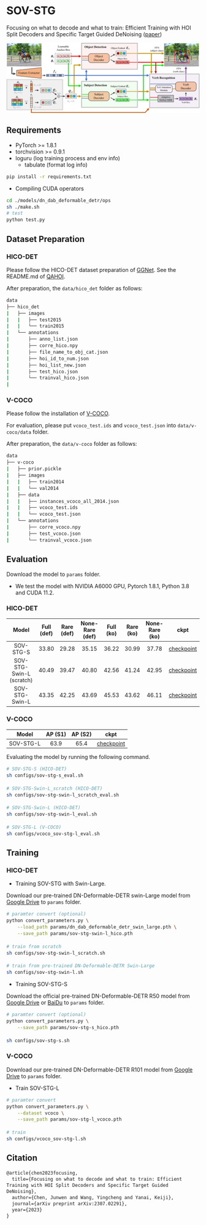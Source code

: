 # SOV-STG

Focusing on what to decode and what to train: Efficient Training with HOI Split Decoders and Specific Target Guided DeNoising ([paper](https://arxiv.org/abs/2307.02291))

<img src="img/SOV-STG.jpg"  width="800"/>

## Requirements

- PyTorch >= 1.8.1
- torchvision >= 0.9.1
- loguru (log training process and env info)
  - tabulate (format log info)

```bash
pip install -r requirements.txt
```

- Compiling CUDA operators

```bash
cd ./models/dn_dab_deformable_detr/ops
sh ./make.sh
# test
python test.py
```

## Dataset Preparation

### HICO-DET

Please follow the HICO-DET dataset preparation of [GGNet](https://github.com/SherlockHolmes221/GGNet). See the README.md of [QAHOI](https://github.com/cjw2021/QAHOI).

After preparation, the `data/hico_det` folder as follows:

```bash
data
├── hico_det
|   ├── images
|   |   ├── test2015
|   |   └── train2015
|   └── annotations
|       ├── anno_list.json
|       ├── corre_hico.npy
|       ├── file_name_to_obj_cat.json
|       ├── hoi_id_to_num.json
|       ├── hoi_list_new.json
|       ├── test_hico.json
|       └── trainval_hico.json
|       
```

### V-COCO

Please follow the installation of [V-COCO](https://github.com/s-gupta/v-coco).

For evaluation, please put `vcoco_test.ids` and `vcoco_test.json` into `data/v-coco/data` folder.

After preparation, the `data/v-coco` folder as follows:

```bash
data
├── v-coco
|   ├── prior.pickle
|   ├── images
|   |   ├── train2014
|   |   └── val2014
|   ├── data
|   |   ├── instances_vcoco_all_2014.json
|   |   ├── vcoco_test.ids
|   |   └── vcoco_test.json
|   └── annotations
|       ├── corre_vcoco.npy
|       ├── test_vcoco.json
|       └── trainval_vcoco.json
```

## Evaluation

Download the model to `params` folder.
- We test the model with NVIDIA A6000 GPU, Pytorch 1.8.1, Python 3.8 and CUDA 11.2.

### HICO-DET

| Model | Full (def) | Rare (def) | None-Rare (def) | Full (ko) | Rare (ko) | None-Rare (ko) | ckpt |
|:---:|:---:|:---:|:---:|:---:|:---:|:---:|:---:|
| SOV-STG-S | 33.80 | 29.28 | 35.15 | 36.22 | 30.99 | 37.78 | [checkpoint](https://drive.google.com/file/d/1cvjcUS-vKISrwNS8H4YAuQu45vUXqU09/view?usp=sharing) |
| SOV-STG-Swin-L (scratch) | 40.49 | 39.47 | 40.80 | 42.56 | 41.24 | 42.95 | [checkpoint](https://drive.google.com/file/d/1efjV5QCZp3ytuzaHTIWdWpEJnKk4TwDa/view?usp=sharing) |
| SOV-STG-Swin-L | 43.35 | 42.25 | 43.69 | 45.53 | 43.62 | 46.11 | [checkpoint](https://drive.google.com/file/d/1D7BEAAzHggoRZMGlChJiynOQbiXqwgRI/view?usp=sharing) |

### V-COCO

| Model | AP (S1) | AP (S2) | ckpt |
|:---:|:---:|:---:|:---:|
| SOV-STG-L | 63.9 | 65.4 | [checkpoint](https://drive.google.com/file/d/1ye_vJWopP1v9VxKYUmP4TI4AsQvX4IC_/view?usp=sharing) |

Evaluating the model by running the following command.

```bash
# SOV-STG-S (HICO-DET)
sh configs/sov-stg-s_eval.sh

# SOV-STG-Swin-L_scratch (HICO-DET)
sh configs/sov-stg-swin-l_scratch_eval.sh

# SOV-STG-Swin-L (HICO-DET)
sh configs/sov-stg-swin-l_eval.sh

# SOV-STG-L (V-COCO)
sh configs/vcoco_sov-stg-l_eval.sh
```

## Training

### HICO-DET
- Training SOV-STG with Swin-Large.

Download our pre-trained DN-Deformable-DETR swin-Large model from [Google Drive](https://drive.google.com/file/d/1P_hTb5lhs9ImuAwS5ar56Gf8bgvYa3Z0/view?usp=sharing) to `params` folder.


```bash
# paramter convert (optional)
python convert_parameters.py \
    --load_path params/dn_dab_deformable_detr_swin_large.pth \
    --save_path params/sov-stg-swin-l_hico.pth

# train from scratch
sh configs/sov-stg-swin-l_scratch.sh

# train from pre-trained DN-Deformable-DETR Swin-Large
sh configs/sov-stg-swin-l.sh
```

- Training SOV-STG-S

Download the official pre-trained DN-Deformable-DETR R50 model from [Google Drive](https://drive.google.com/drive/folders/1pIllR0VfSIqX8TmQy0PFNiPdp87j-78j?usp=sharing) or [BaiDu](https://pan.baidu.com/s/1ugoXlpr3x72qcXPKQ669sA?pwd=niet) to `params` folder.

```bash
# paramter convert (optional)
python convert_parameters.py \
    --save_path params/sov-stg-s_hico.pth

sh configs/sov-stg-s.sh
```

### V-COCO

Download our pre-trained DN-Deformable-DETR R101 model from [Google Drive](https://drive.google.com/file/d/1nsWxibFeNj7gENzFzB620a6JbX_ln8ww/view?usp=sharing) to `params` folder.
- Train SOV-STG-L

```bash
# paramter convert
python convert_parameters.py \
    --dataset vcoco \
    --save_path params/sov-stg-l_vcoco.pth

# train
sh configs/vcoco_sov-stg-l.sh
```

## Citation
```
@article{chen2023focusing,
  title={Focusing on what to decode and what to train: Efficient Training with HOI Split Decoders and Specific Target Guided DeNoising},
  author={Chen, Junwen and Wang, Yingcheng and Yanai, Keiji},
  journal={arXiv preprint arXiv:2307.02291},
  year={2023}
}
```